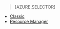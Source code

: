 > [AZURE.SELECTOR]
- [Classic](../articles/virtual-machines/virtual-machines-linux-classic-troubleshoot-deployment-new-vm.md)
- [Resource Manager](../articles/virtual-machines/virtual-machines-linux-troubleshoot-deployment-new-vm.md)
